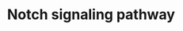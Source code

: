 ---
annotations:
- id: PW:0000204
  parent: signaling pathway
  type: Pathway Ontology
  value: Notch signaling pathway
authors:
- 169.230.77.174
- MaintBot
- Thomas
- Mushtong
- Ddigles
- Khanspers
- L Dupuis
- Eweitz
citedin:
- link: PMC3650681
  title: Microarray analyses reveal novel targets of exercise-induced stress resistance
    in the dorsal raphe nucleus (2013)
description: The Notch signaling pathway is an evolutionarily conserved, intercellular
  signaling mechanism essential for proper embryonic development in all metazoan organisms
  in the Animal kingdom. The Notch proteins (Notch1-Notch4 in vertebrates) are single-pass
  receptors that are activated by the Delta (or Delta-like) and Jagged/Serrate families
  of membrane-bound ligands. They are transported to the plasma membrane as cleaved,
  but otherwise intact polypeptides. Interaction with ligand leads to two additional
  proteolytic cleavages that liberate the Notch intracellular domain (NICD) from the
  plasma membrane. The NICD translocates to the nucleus, where it forms a complex
  with the DNA binding protein CSL, displacing a histone deacetylase (HDAc)-co-repressor
  (CoR) complex from CSL. Components of an activation complex, such as MAML1 and histone
  acetyltransferases (HATs), are recruited to the NICD-CSL complex, leading to the
  transcriptional activation of Notch target genes.
last-edited: 2021-05-16
organisms:
- Rattus norvegicus
redirect_from:
- /index.php/Pathway:WP517
- /instance/WP517
- /instance/WP517_r116994
revision: r116994
schema-jsonld:
- '@context': https://schema.org/
  '@id': https://wikipathways.github.io/pathways/WP517.html
  '@type': Dataset
  creator:
    '@type': Organization
    name: WikiPathways
  description: The Notch signaling pathway is an evolutionarily conserved, intercellular
    signaling mechanism essential for proper embryonic development in all metazoan
    organisms in the Animal kingdom. The Notch proteins (Notch1-Notch4 in vertebrates)
    are single-pass receptors that are activated by the Delta (or Delta-like) and
    Jagged/Serrate families of membrane-bound ligands. They are transported to the
    plasma membrane as cleaved, but otherwise intact polypeptides. Interaction with
    ligand leads to two additional proteolytic cleavages that liberate the Notch intracellular
    domain (NICD) from the plasma membrane. The NICD translocates to the nucleus,
    where it forms a complex with the DNA binding protein CSL, displacing a histone
    deacetylase (HDAc)-co-repressor (CoR) complex from CSL. Components of an activation
    complex, such as MAML1 and histone acetyltransferases (HATs), are recruited to
    the NICD-CSL complex, leading to the transcriptional activation of Notch target
    genes.
  keywords:
  - APH1B
  - Adam17
  - Aph1a
  - Crebbp
  - Ctbp1
  - Ctbp2
  - DVL1
  - Dll1
  - Dll3
  - Dtx4
  - Dvl2
  - HDAC1
  - HDAC2
  - Hes1
  - Hes5
  - Inpp5k
  - Jag1
  - Jag2
  - Kcnj5
  - LOC688965
  - Lfng
  - Mfng
  - NM_001108334.1
  - NOTC1_RAT
  - NP_001100467.1
  - NP_001100520.1
  - NP_001100551.1
  - NP_001101145.1
  - NP_001101230.1
  - NP_001102074.1
  - NP_001102523.1
  - Ncstn
  - Notch2
  - Notch3
  - Notch4
  - Numbl
  - PSEN2
  - PTCRA
  - Pcaf
  - Psen1
  - Q2LC87_RAT
  - RFNG
  - RGD1566181_predicted
  - Tnf
  license: CC0
  name: Notch signaling pathway
seo: CreativeWork
title: Notch signaling pathway
wpid: WP517
---